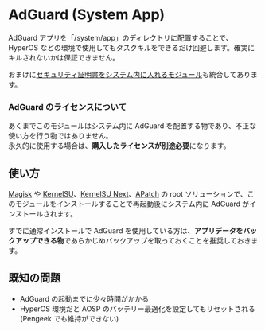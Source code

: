 # AdGuard (System App)

AdGuard アプリを「/system/app」のディレクトリに配置することで、HyperOS などの環境で使用してもタスクキルをできるだけ回避します。確実にキルされないかは保証できません。

おまけに[セキュリティ証明書をシステム内に入れるモジュール](https://github.com/AdguardTeam/adguardcert)も統合してあります。

### AdGuard のライセンスについて
あくまでこのモジュールはシステム内に AdGuard を配置する物であり、不正な使い方を行う物ではありません。<br>
永久的に使用する場合は、**購入したライセンスが別途必要**になります。

## 使い方
[Magisk](https://github.com/topjohnwu/Magisk) や [KernelSU](https://github.com/tiann/KernelSU)、[KernelSU Next](https://github.com/rifsxd/KernelSU-Next)、[APatch](https://github.com/bmax121/APatch) の root ソリューションで、このモジュールをインストールすることで再起動後にシステム内に AdGuard がインストールされます。

すでに通常インストールで AdGuard を使用している方は、**アプリデータをバックアップできる物**であらかじめバックアップを取っておくことを推奨しておきます。

## 既知の問題

- AdGuard の起動までに少々時間がかかる
- HyperOS 環境だと AOSP のバッテリー最適化を設定してもリセットされる (Pengeek でも維持ができない)

